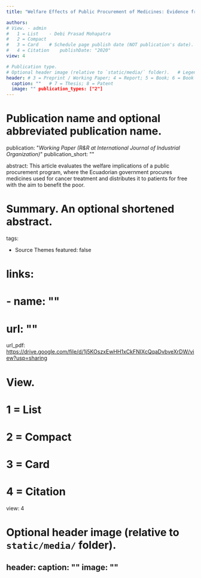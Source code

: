 ```yaml
---
title: "Welfare Effects of Public Procurement of Medicines: Evidence from Ecuador"

authors:
# View.	- admin
#   1 = List	- Debi Prasad Mohapatra
#   2 = Compact	
#   3 = Card	# Schedule page publish date (NOT publication's date).
#   4 = Citation	publishDate: "2020"
view: 4	

# Publication type.
# Optional header image (relative to `static/media/` folder).	# Legend: 0 = Uncategorized; 1 = Conference paper; 2 = Journal article;
header:	# 3 = Preprint / Working Paper; 4 = Report; 5 = Book; 6 = Book section;
  caption: ""	# 7 = Thesis; 8 = Patent
  image: ""	publication_types: ["2"]
---	
```

# Publication name and optional abbreviated publication name.
publication: "*Working Paper (R&R at International Journal of Industrial Organization)*"
publication_short: ""

abstract: This article evaluates the welfare implications of a public procurement program, where the Ecuadorian government procures medicines used for cancer treatment and distributes it to patients for free with the aim to benefit the poor.

# Summary. An optional shortened abstract.

tags:
- Source Themes
featured: false

# links:
# - name: ""
#   url: ""
url_pdf: https://drive.google.com/file/d/1j5KOszxEwHH1xCkFNIXcQqaDvbveXrDW/view?usp=sharing

# View.
#   1 = List
#   2 = Compact
#   3 = Card
#   4 = Citation
view: 4

# Optional header image (relative to `static/media/` folder).
header:
  caption: ""
  image: ""
---
